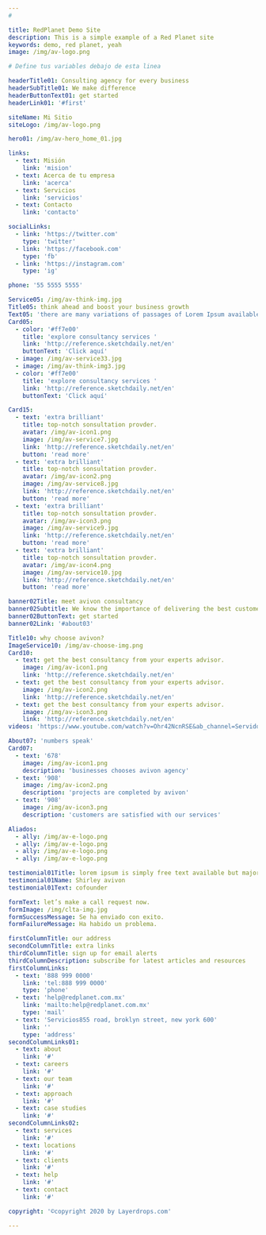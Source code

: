 ```yaml
---
#

title: RedPlanet Demo Site
description: This is a simple example of a Red Planet site
keywords: demo, red planet, yeah
image: /img/av-logo.png

# Define tus variables debajo de esta linea

headerTitle01: Consulting agency for every business
headerSubTitle01: We make difference
headerButtonText01: get started
headerLink01: '#first'

siteName: Mi Sitio
siteLogo: /img/av-logo.png

hero01: /img/av-hero_home_01.jpg

links:
  - text: Misión
    link: 'mision'
  - text: Acerca de tu empresa
    link: 'acerca'
  - text: Servicios
    link: 'servicios'
  - text: Contacto
    link: 'contacto'

socialLinks:
  - link: 'https://twitter.com'
    type: 'twitter'
  - link: 'https://facebook.com'
    type: 'fb'
  - link: 'https://instagram.com'
    type: 'ig'

phone: '55 5555 5555'

Service05: /img/av-think-img.jpg
Title05: think ahead and boost your business growth
Text05: 'there are many variations of passages of Lorem Ipsum available, but the majority have suffered alteration in some form, by injected humour, or randomised there are many variations of passages of Lorem Ipsum available, but the majority have suffered alteration in some form, by injected humour, or randomised'
Card05:
  - color: '#ff7e00'
    title: 'explore consultancy services '
    link: 'http://reference.sketchdaily.net/en'
    buttonText: 'Click aquí'
  - image: /img/av-service33.jpg
  - image: /img/av-think-img3.jpg
  - color: '#ff7e00'
    title: 'explore consultancy services '
    link: 'http://reference.sketchdaily.net/en'
    buttonText: 'Click aquí'

Card15:
  - text: 'extra brilliant'
    title: top-notch sonsultation provder. 
    avatar: /img/av-icon1.png
    image: /img/av-service7.jpg
    link: 'http://reference.sketchdaily.net/en'
    button: 'read more'
  - text: 'extra brilliant'
    title: top-notch sonsultation provder. 
    avatar: /img/av-icon2.png
    image: /img/av-service8.jpg
    link: 'http://reference.sketchdaily.net/en'
    button: 'read more'
  - text: 'extra brilliant'
    title: top-notch sonsultation provder. 
    avatar: /img/av-icon3.png
    image: /img/av-service9.jpg
    link: 'http://reference.sketchdaily.net/en'
    button: 'read more'
  - text: 'extra brilliant'
    title: top-notch sonsultation provder. 
    avatar: /img/av-icon4.png
    image: /img/av-service10.jpg
    link: 'http://reference.sketchdaily.net/en'
    button: 'read more'

banner02Title: meet avivon consultancy
banner02Subtitle: We know the importance of delivering the best customer experience.
banner02ButtonText: get started
banner02Link: '#about03'

Title10: why choose avivon?
ImageService10: /img/av-choose-img.png
Card10:
  - text: get the best consultancy from your experts advisor.
    image: /img/av-icon1.png
    link: 'http://reference.sketchdaily.net/en'
  - text: get the best consultancy from your experts advisor.
    image: /img/av-icon2.png
    link: 'http://reference.sketchdaily.net/en'
  - text: get the best consultancy from your experts advisor.
    image: /img/av-icon3.png
    link: 'http://reference.sketchdaily.net/en'
videos: 'https://www.youtube.com/watch?v=Ohr42NcnRSE&ab_channel=ServidoresSeguros'

About07: 'numbers speak'
Card07:
  - text: '678'
    image: /img/av-icon1.png
    description: 'businesses chooses avivon agency'
  - text: '908'
    image: /img/av-icon2.png
    description: 'projects are completed by avivon'
  - text: '908'
    image: /img/av-icon3.png
    description: 'customers are satisfied with our services'

Aliados:
  - ally: /img/av-e-logo.png
  - ally: /img/av-e-logo.png
  - ally: /img/av-e-logo.png
  - ally: /img/av-e-logo.png

testimonial01Title: lorem ipsum is simply free text available but majority have suffered.
testimonial01Name: Shirley avivon
testimonial01Text: cofounder

formText: let’s make a call request now.
formImage: /img/clta-img.jpg
formSuccessMessage: Se ha enviado con exito.
formFailureMessage: Ha habido un problema.

firstColumnTitle: our address
secondColumnTitle: extra links
thirdColumnTitle: sign up for email alerts
thirdColumnDescription: subscribe for latest articles and resources
firstColumnLinks:
  - text: '888 999 0000'
    link: 'tel:888 999 0000'
    type: 'phone'
  - text: 'help@redplanet.com.mx'
    link: 'mailto:help@redplanet.com.mx'
    type: 'mail'
  - text: 'Servicios855 road, broklyn street, new york 600'
    link: ''
    type: 'address'
secondColumnLinks01:
  - text: about
    link: '#'
  - text: careers
    link: '#'
  - text: our team
    link: '#'
  - text: approach
    link: '#'
  - text: case studies
    link: '#'
secondColumnLinks02:
  - text: services
    link: '#'
  - text: locations
    link: '#'
  - text: clients
    link: '#'
  - text: help
    link: '#'
  - text: contact
    link: '#'

copyright: '©copyright 2020 by Layerdrops.com'

---
```


<!-- Define tus componentes aquí-->
<div>
<navigation-01 :site-name="siteName" :site-logo="siteLogo" :links="links" :social-links="socialLinks" :phone="phone" body-classes="border-opacity-50 border-gray-500 fixed top-0 left-0 w-full"></navigation-01>
<header-01 id="header01" :title="headerTitle01" :sub-title="headerSubTitle01" :image="hero01" :button-text="headerButtonText01" :link="headerLink01" ></header-01>
<service-05 :title="Title05" :text="Text05" :cards="Card05" :image="Service05"></service-05>
<service-15 :cards="Card15"></service-15>
<banner-02 id="banner02" :title="banner02Title" :subtitle="banner02Subtitle" :button-text="banner02ButtonText" :link="banner02Link" ></banner-02>
<service-10 :title="Title10" :cards="Card10" :image="ImageService10" :video="videos"></service-10>
<about-07 :title="About07" :cards="Card07" parallax></about-07>
<testimonial-01 :title="testimonial01Title" :name="testimonial01Name" :text="testimonial01Text" ></testimonial-01>
<service-16 :cards="Aliados" ></service-16>
<form-01 :text="formText" :image="formImage" :success-message="formSuccessMessage" :failure-message="formFailureMessage" tel body-classes="bg-gray-100" ></form-01>

<footer-02 :first-column-title="firstColumnTitle" :second-column-title="secondColumnTitle" :third-column-title="thirdColumnTitle" :copyright="copyright" :third-column-description="thirdColumnDescription" :first-column-links="firstColumnLinks" :second-column-links01="secondColumnLinks01" :second-column-links02="secondColumnLinks02" :social-links="socialLinks" ></footer-02>


</div>
